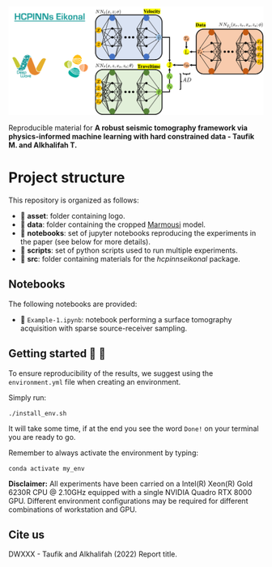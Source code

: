 ![LOGO](asset/logo.png)  

Reproducible material for **A robust seismic tomography framework via physics-informed machine learning with hard constrained data - Taufik M. and Alkhalifah T.**


# Project structure
This repository is organized as follows:

* :open_file_folder: **asset**: folder containing logo.
* :open_file_folder: **data**: folder containing the cropped [Marmousi](https://wiki.seg.org/wiki/Dictionary:Marmousi_model) model.
* :open_file_folder: **notebooks**: set of jupyter notebooks reproducing the experiments in the paper (see below for more details).
* :open_file_folder: **scripts**: set of python scripts used to run multiple experiments.
* :open_file_folder: **src**: folder containing materials for the *hcpinnseikonal* package.

## Notebooks
The following notebooks are provided:

- :orange_book: ``Example-1.ipynb``: notebook performing a surface tomography acquisition with sparse source-receiver sampling.

## Getting started :space_invader: :robot:
To ensure reproducibility of the results, we suggest using the `environment.yml` file when creating an environment.

Simply run:
```
./install_env.sh
```
It will take some time, if at the end you see the word `Done!` on your terminal you are ready to go. 

Remember to always activate the environment by typing:
```
conda activate my_env
```

**Disclaimer:** All experiments have been carried on a Intel(R) Xeon(R) Gold 6230R CPU @ 2.10GHz equipped with a single NVIDIA Quadro RTX 8000 GPU. Different environment 
configurations may be required for different combinations of workstation and GPU.

## Cite us 
DWXXX - Taufik and Alkhalifah (2022) Report title.
